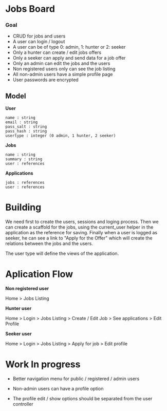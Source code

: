 # Jobs Board

### Goal

- CRUD for jobs and users
- A user can login / logout
- A user can be of type 0: admin, 1: hunter or 2: seeker
- Only a hunter can create / edit jobs offers
- Only a seeker can apply and send data for a job offer
- Only an admin can edit the jobs and the users
- Non registered users only can see the job listing
- All non-admin users have a simple profile page
- User passwords are encrypted

## Model

**User**
```
name : string
email : string
pass_salt : string
pass_hash : string
usertype : integer (0 admin, 1 hunter, 2 seeker)
```

**Jobs**
```
name : string
summary : string
user : references
```

**Applications**
```
jobs : references
user : references
```

# Building

We need first to create the users, sessions and loging process. Then we can create a scaffold for the jobs, using the current_user helper in the application as the reference for saving. Finally when a user is logged as seeker, he can see a link to "Apply for the Offer" which will create the relations between the jobs and the users.

The user type will define the views of the application.


# Aplication Flow

**Non registered user**
 
 Home > Jobs Listing

**Hunter user**

 Home > Login > Jobs Listing > Create / Edit Job > See applications > Edit Profile 

**Seeker user**
 
 Home > Login > Jobs Listing > Apply for job > Edit profile

# Work In progress

* Better navigation menu for public / registered / admin users

* Non-admin users can have a profile option

* The profile edit / show options should be separated from the user controller
 